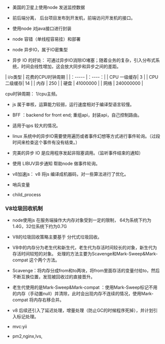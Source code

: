 - 美国的卫星上使用node 发送监控数据

- 前后端分离， 后台项目发布到开发机，前端访问开发机的接口。

- 使用node 对java接口进行封装
- node 容错（单线程容易挂）和部署
- node 异步IO，属于IO密集型
- 异步 IO 的好处： 可通过异步IO消除IO堵塞；随着业务的复杂，引入分布式系统，时间会线性增加，这会放大同步和异步之间的差距。

| i/o类型    | 花费的CPU时钟周期 |
|：-----     |：----：|
| CPU 一级缓存| 3 |
| CPU 二级缓存| 14 |
| 内存  |   250 |
| 硬盘  |   41000000 |
| 网络  |   240000000 |

cpu时钟周期： 1/cpu主频。

- js 属于单核，运算能力较弱，运行速度相对于编译型语言较慢。

- BFF ：backend for front end; 重组api，封装api，自己控制路由。
- 适用于qps 较大的情况。

- linux 系统中的异步IO需要使用遍历或者事件幻想等方式进行事件轮询。（过段时间来检查这个事件有没有结束。）
- 完美的异步 IO 是应用程序发起非阻塞调用。（监听事件结束的通知）
- 使用 LIBUV异步通知 帮助node 做事件轮询。

- v8加速js： v8 将js 编译成机器码，对一些算法进行了优化。

- 哨兵变量  
- child_process

### V8垃圾回收机制
- node使用js 在服务端操作大内存对象受到一定的限制， 64为系统下约为1.4G，32位系统下约为0.7G
- V8的垃圾回收策略主要基于 分代式垃圾回收。
- V8中的内存分为老生代和新生代，老生代为存活时间较长的对象，新生代为存活时间较短的对象。 处理的方法主要为Scavenge和Mark-Sweep&Mark-compat 这个两个方法。
- Scavenge：将内存分成from和to两块，将from里面存活的变量付给to，然后不断互换位置，发现被回收过的直接晋升。
- 老生代使用的是Mark-Sweep&Mark-compat ：使用Mark-Sweep标记不用的内存（手动置null）并清除，此时会出现内存不连续的情况，使用Mark-compat 将内存右移合并。
- v8 后续还引入了延迟处理，增量处理（防止GC的时候程序死掉），并计划引入标记处理。


- mvc:yii
- pm2,nginx,lvs,